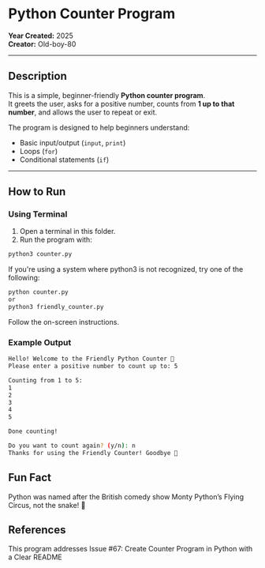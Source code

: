 # Python Counter Program

**Year Created:** 2025  
**Creator:** Old-boy-80  

---

## Description
This is a simple, beginner-friendly **Python counter program**.  
It greets the user, asks for a positive number, counts from **1 up to that number**, and allows the user to repeat or exit.  

The program is designed to help beginners understand:  
- Basic input/output (`input`, `print`)  
- Loops (`for`)  
- Conditional statements (`if`)  

---

## How to Run

### Using Terminal

1. Open a terminal in this folder.
2. Run the program with:

```bash
python3 counter.py
```
If you're using a system where python3 is not recognized, try one of the following:
```bash
python counter.py
or
python3 friendly_counter.py
```

Follow the on-screen instructions.
### Example Output
```bash
Hello! Welcome to the Friendly Python Counter 👋
Please enter a positive number to count up to: 5

Counting from 1 to 5:
1
2
3
4
5

Done counting!

Do you want to count again? (y/n): n
Thanks for using the Friendly Counter! Goodbye 👋
```

## Fun Fact
Python was named after the British comedy show Monty Python’s Flying Circus, not the snake! 🐍

## References
This program addresses Issue #67: Create Counter Program in Python with a Clear README
